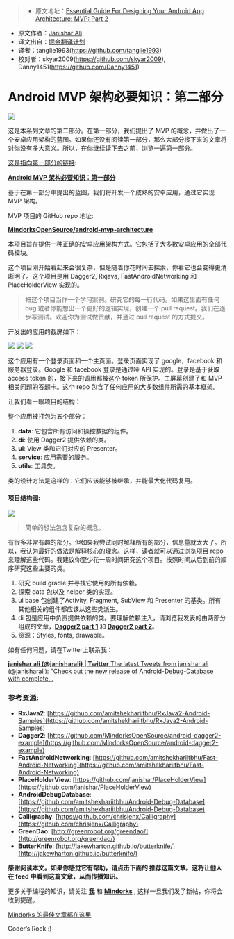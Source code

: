 > * 原文地址：[Essential Guide For Designing Your Android App Architecture: MVP: Part 2](https://blog.mindorks.com/essential-guide-for-designing-your-android-app-architecture-mvp-part-2-b2ac6f3f9637#.k8ic3b2b3)
* 原文作者：[Janishar Ali](https://blog.mindorks.com/@janishar.ali?source=post_header_lockup)
* 译文出自：[掘金翻译计划](https://github.com/xitu/gold-miner)
* 译者：tanglie1993(https://github.com/tanglie1993)
* 校对者：skyar2009(https://github.com/skyar2009), Danny1451(https://github.com/Danny1451)

# Android MVP 架构必要知识：第二部分 #

<img class="progressiveMedia-noscript js-progressiveMedia-inner" src="https://cdn-images-1.medium.com/max/2000/1*eHluapKk6_AaHNd2gkLi3A.png">

这是本系列文章的第二部分。在第一部分，我们提出了 MVP 的概念，并做出了一个安卓应用架构的蓝图。如果你还没有阅读第一部分，那么大部分接下来的文章将对你没有多大意义。所以，在你继续读下去之前，浏览一遍第一部分。


[这是指向第一部分的链接](https://github.com/xitu/gold-miner/blob/master/TODO/essential-guide-for-designing-your-android-app-architecture-mvp-part.md):



[**Android MVP 架构必要知识：第一部分**](https://github.com/xitu/gold-miner/blob/master/TODO/essential-guide-for-designing-your-android-app-architecture-mvp-part.md) 

基于在第一部分中提出的蓝图，我们将开发一个成熟的安卓应用，通过它实现 MVP 架构。

MVP 项目的 GitHub repo 地址:

[**MindorksOpenSource/android-mvp-architecture**](https://github.com/MindorksOpenSource/android-mvp-architecture)

本项目旨在提供一种正确的安卓应用架构方式。它包括了大多数安卓应用的全部代码模块。

这个项目刚开始看起来会很复杂，但是随着你花时间去探索，你看它也会变得更清晰明了。这个项目是用 Dagger2, Rxjava, FastAndroidNetworking  和 PlaceHolderView 实现的。

> 把这个项目当作一个学习案例。研究它的每一行代码。如果这里面有任何 bug 或者你能想出一个更好的逻辑实现，创建一个 pull request。我们在逐步写测试。欢迎你为测试做贡献，并通过 pull request 的方式提交。

开发出的应用的截屏如下：

<img class="progressiveMedia-noscript js-progressiveMedia-inner" src="https://cdn-images-1.medium.com/max/400/1*qJTkiwJEUD8nW3VE5qr-9Q.png">

<img class="progressiveMedia-noscript js-progressiveMedia-inner" src="https://cdn-images-1.medium.com/max/400/1*DO5gQCd9qJ7_WMaIof2eBQ.png">

<img class="progressiveMedia-noscript js-progressiveMedia-inner" src="https://cdn-images-1.medium.com/max/400/1*d4WOBPrzv7N19tfkeY636Q.gif">

这个应用有一个登录页面和一个主页面。登录页面实现了 google，facebook 和服务器登录。Google 和 facebook 登录是通过哑 API 实现的。登录是基于获取 access token 的，接下来的调用都被这个 token 所保护。主屏幕创建了和 MVP 相关问题的答题卡。这个 repo 包含了任何应用的大多数组件所需的基本框架。

让我们看一眼项目的结构：

整个应用被打包为五个部分：

1. **data**: 它包含所有访问和操控数据的组件。
2. **di**: 使用 Dagger2 提供依赖的类。
3. **ui**: View 类和它们对应的 Presenter。
4. **service**: 应用需要的服务。
5. **utils**: 工具类。

类的设计方法是这样的：它们应该能够被继承，并能最大化代码复用。

#### 项目结构图: ####

<img class="progressiveMedia-noscript js-progressiveMedia-inner" src="https://cdn-images-1.medium.com/max/1000/1*SnfdPTpsXXSvojWE-joSJw.png">

> 简单的想法包含复杂的概念。

有很多非常有趣的部分。但如果我尝试同时解释所有的部分，信息量就太大了。所以，我认为最好的做法是解释核心的理念。这样，读者就可以通过浏览项目 repo 来理解这些代码。我建议你至少花一周时间研究这个项目。按照时间从后到前的顺序研究这些主要的类。


1. 研究 build.gradle 并寻找它使用的所有依赖。
2. 探索 data 包以及 helper 类的实现。
3. ui base 包创建了Activity, Fragment, SubView 和 Presenter 的基类。所有其他相关的组件都应该从这些类派生。
4. di 包是应用中负责提供依赖的类。要理解依赖注入，请浏览我发表的由两部分组成的文章，[**Dagger2 part 1**](https://blog.mindorks.com/introduction-to-dagger-2-using-dependency-injection-in-android-part-1-223289c2a01b#.bse4rt4mz) 和 [**Dagger2 part 2**](https://blog.mindorks.com/introduction-to-dagger-2-using-dependency-injection-in-android-part-2-b55857911bcd#.lahv7yh36)。
5. 资源：Styles, fonts, drawable。

如有任何问题，请在Twitter上联系我：

[**janishar ali (@janisharali) | Twitter**
The latest Tweets from janishar ali (@janisharali): "Check out the new release of Android-Debug-Database with complete…](https://twitter.com/janisharali)

### 参考资源: ###

- **RxJava2**: [https://github.com/amitshekhariitbhu/RxJava2-Android-Samples](https://github.com/amitshekhariitbhu/RxJava2-Android-Samples) 
- **Dagger2**: [https://github.com/MindorksOpenSource/android-dagger2-example](https://github.com/MindorksOpenSource/android-dagger2-example)
- **FastAndroidNetworking**: [https://github.com/amitshekhariitbhu/Fast-Android-Networking](https://github.com/amitshekhariitbhu/Fast-Android-Networking)
- **PlaceHolderView**: [https://github.com/janishar/PlaceHolderView](https://github.com/janishar/PlaceHolderView)
- **AndroidDebugDatabase**: [https://github.com/amitshekhariitbhu/Android-Debug-Database](https://github.com/amitshekhariitbhu/Android-Debug-Database)
- **Calligraphy**: [https://github.com/chrisjenx/Calligraphy](https://github.com/chrisjenx/Calligraphy)
- **GreenDao**: [http://greenrobot.org/greendao/](http://greenrobot.org/greendao/)
- **ButterKnife**: [http://jakewharton.github.io/butterknife/](http://jakewharton.github.io/butterknife/) 

**感谢阅读本文。如果你感觉它有帮助，请点击下面的 推荐这篇文章。这将让他人在 feed 中看到这篇文章，从而传播知识。**

更多关于编程的知识，请关注 [**我**](https://medium.com/@janishar.ali) 和 [**Mindorks**](https://blog.mindorks.com/) , 这样一旦我们发了新帖，你将会收到提醒。

[Mindorks 的最佳文章都在这里](https://mindorks.com/blogs) 

Coder’s Rock :)
